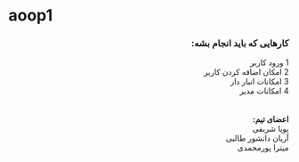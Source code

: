 # aoop1
<h3 dir="rtl">
  کارهایی که باید انجام بشه:
</h3>
<div dir="rtl">
  1 ورود کاربر</br>
  2 امکان اضافه کردن کاربر</br>
  3 امکانات انبار دار</br>
  4 امکانات مدیر</br>
</div>
</br></br>
<div dir="rtl">
  <b>اعضای تیم:</b></br>
  پویا شریفی
  </br>
  آریان دانشور طالبی
  </br>
  میترا پورمحمدی
  </div>
